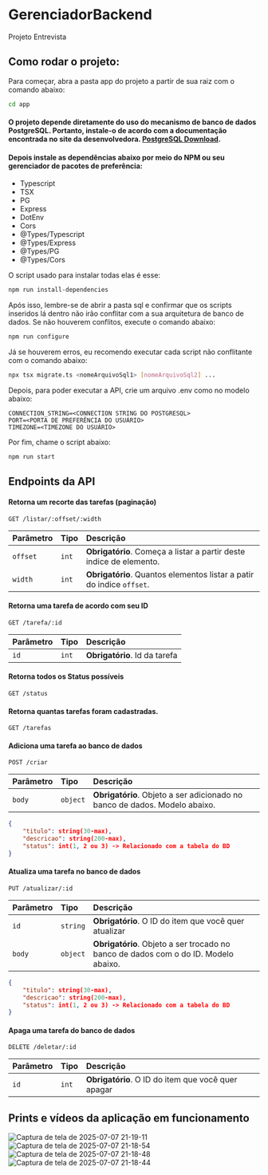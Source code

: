 # GerenciadorBackend
Projeto Entrevista

## Como rodar o projeto:

Para começar, abra a pasta app do projeto a partir de sua raiz com o comando abaixo:
```bash
cd app
```

#### O projeto depende diretamente do uso do mecanismo de banco de dados PostgreSQL. Portanto, instale-o de acordo com a documentação encontrada no site da desenvolvedora. [PostgreSQL Download](https://www.postgresql.org/download/).

#### Depois instale as dependências abaixo por meio do NPM ou seu gerenciador de pacotes de preferência:
- Typescript
- TSX
- PG
- Express
- DotEnv
- Cors
- @Types/Typescript
- @Types/Express
- @Types/PG
- @Types/Cors

O script usado para instalar todas elas é esse:
```bash
npm run install-dependencies
```

Após isso, lembre-se de abrir a pasta sql e confirmar que os scripts inseridos lá dentro não irão conflitar com a sua arquitetura de banco de dados. Se não houverem conflitos, execute o comando abaixo:
```bash
npm run configure
```

Já se houverem erros, eu recomendo executar cada script não conflitante com o comando abaixo:
```bash
npx tsx migrate.ts <nomeArquivoSql1> [nomeArquivoSql2] ...
```

Depois, para poder executar a API, crie um arquivo .env como no modelo abaixo:
```dotenv
CONNECTION_STRING=<CONNECTION STRING DO POSTGRESQL>
PORT=<PORTA DE PREFERÊNCIA DO USUÁRIO>
TIMEZONE=<TIMEZONE DO USUÁRIO>
```

Por fim, chame o script abaixo:
```bash
npm run start
```

## Endpoints da API

#### Retorna um recorte das tarefas (paginação)

```http
GET /listar/:offset/:width
```

| Parâmetro   | Tipo       | Descrição                                                             |
| :---------- | :--------- | :-------------------------------------------------------------------- |
| `offset`    | `int`      | **Obrigatório**. Começa a listar a partir deste indice de elemento.   |
| `width`     | `int`      | **Obrigatório**. Quantos elementos listar a patir do indice `offset`. |

#### Retorna uma tarefa de acordo com seu ID

```http
GET /tarefa/:id
```

| Parâmetro   | Tipo       | Descrição                                                             |
| :---------- | :--------- | :-------------------------------------------------------------------- |
| `id`        | `int`      | **Obrigatório**. Id da tarefa                                         |

#### Retorna todos os Status possíveis

```http
GET /status
```

#### Retorna quantas tarefas foram cadastradas.

```http
GET /tarefas
```

#### Adiciona uma tarefa ao banco de dados

```http
POST /criar
```
| Parâmetro   | Tipo       | Descrição                                                                  |
| :---------- | :--------- | :------------------------------------------------------------------------- |
| `body`      | `object`   | **Obrigatório**. Objeto a ser adicionado no banco de dados. Modelo abaixo. |

```json
{
    "titulo": string(30-max),
    "descricao": string(200-max),
    "status": int(1, 2 ou 3) -> Relacionado com a tabela do BD
}
```

#### Atualiza uma tarefa no banco de dados

```http
PUT /atualizar/:id
```

| Parâmetro   | Tipo       | Descrição                                                                           |
| :---------- | :--------- | :---------------------------------------------------------------------------------- |
| `id`        | `string`   | **Obrigatório**. O ID do item que você quer atualizar                               |
| `body`      | `object`   | **Obrigatório**. Objeto a ser trocado no banco de dados com o do ID. Modelo abaixo. |

```json
{
    "titulo": string(30-max),
    "descricao": string(200-max),
    "status": int(1, 2 ou 3) -> Relacionado com a tabela do BD
}
```

#### Apaga uma tarefa do banco de dados

```http
DELETE /deletar/:id
```

| Parâmetro   | Tipo       | Descrição                                          |
| :---------- | :--------- | :------------------------------------------------- |
| `id`        | `int`      | **Obrigatório**. O ID do item que você quer apagar |

## Prints e vídeos da aplicação em funcionamento
![Captura de tela de 2025-07-07 21-19-11](https://github.com/user-attachments/assets/504af05a-0a04-4467-9c12-946f73c75148)
![Captura de tela de 2025-07-07 21-18-54](https://github.com/user-attachments/assets/888bee41-0fb2-4ffe-b3e0-0030789f6d6b)
![Captura de tela de 2025-07-07 21-18-48](https://github.com/user-attachments/assets/2dad3f23-72a6-4b1d-be6b-3f932b034916)
![Captura de tela de 2025-07-07 21-18-44](https://github.com/user-attachments/assets/0d89f637-8407-49e9-a204-6d5e14321414)
